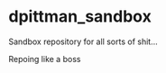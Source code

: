 dpittman_sandbox
================

Sandbox repository for all sorts of shit...

Repoing like a boss
